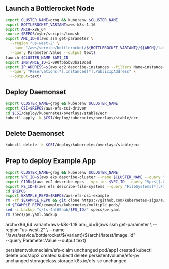 
## Launch a Bottlerocket Node

```sh
export CLUSTER_NAME=grog && kube:env $CLUSTER_NAME
export BOTTLEROCKET_VARIANT=aws-k8s-1.16
export ARCH=x86_64
source $REPOS/mybr/scripts/tom.sh
export AMI_ID=$(aws ssm get-parameter \
  --region "us-west-2" \
  --name "/aws/service/bottlerocket/${BOTTLEROCKET_VARIANT}/${ARCH}/latest/image_id" \
  --query Parameter.Value --output text)
launch $CLUSTER_NAME $AMI_ID
export INSTANCE_ID=i-090fbb5b83ba10ced
export IP_ADDRESS=$(aws ec2 describe-instances --filters Name=instance-id,Values=$INSTANCE_ID \
  --query "Reservations[*].Instances[*].PublicIpAddress" \
  --output=text)
```

## Deploy Daemonset

```sh
export CLUSTER_NAME=grog && kube:env $CLUSTER_NAME
export CSI=$REPOS/aws-efs-csi-driver
cd $CSI/deploy/kubernetes/overlays/stable/ecr
kubectl apply -k $CSI/deploy/kubernetes/overlays/stable/ecr

```

## Delete Daemonset

```sh
kubectl delete -k $CSI/deploy/kubernetes/overlays/stable/ecr
```

## Prep to deploy Example App

```sh
export CLUSTER_NAME=grog && kube:env $CLUSTER_NAME
export VPC_ID=$(aws eks describe-cluster --name $CLUSTER_NAME --query "cluster.resourcesVpcConfig.vpcId" --output text)
export CIDR=$(aws ec2 describe-vpcs --vpc-ids $VPC_ID --query "Vpcs[].CidrBlock" --output text)
export FS_ID=$(aws efs describe-file-systems --query "FileSystems[*].FileSystemId" --output text)
cd $REPOS
export EXAMPLE_REPO=$REPOS/aws-efs-csi-example
rm -rf $EXAMPLE_REPO && git clone https://github.com/kubernetes-sigs/aws-efs-csi-driver.git $EXAMPLE_REPO
cd $EXAMPLE_REPO/examples/kubernetes/multiple_pods/
sed -i.backup "s/fs-4af69aab/$FS_ID/" specs/pv.yaml
rm specs/pv.yaml.backup
```


arch=x86_64
variant=aws-k8s-1.18
ami_id=$(aws ssm get-parameter \
  --region "us-west-2" \
  --name "/aws/service/bottlerocket/${variant}/${arch}/latest/image_id" \
  --query Parameter.Value --output text)

persistentvolumeclaim/efs-claim unchanged
pod/app1 created
kubectl delete pod/app2 created
kubectl delete persistentvolume/efs-pv unchanged
storageclass.storage.k8s.io/efs-sc unchanged